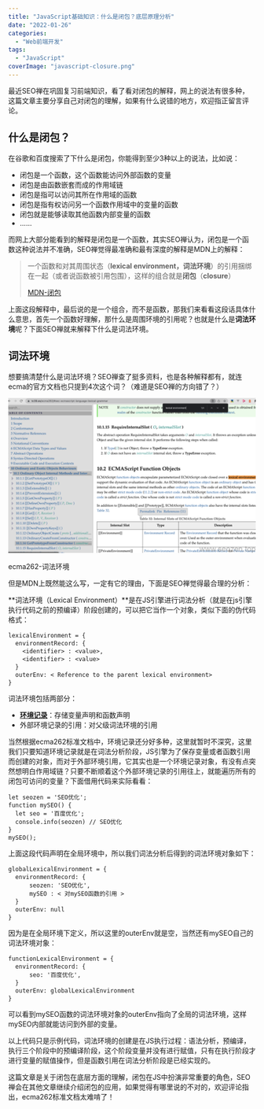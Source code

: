 ```yaml
---
title: "JavaScript基础知识：什么是闭包？底层原理分析"
date: "2022-01-26"
categories: 
  - "Web前端开发"
tags: 
  - "JavaScript"
coverImage: "javascript-closure.png"
---
```


最近SEO禅在巩固复习前端知识，看了看对闭包的解释，网上的说法有很多种，这篇文章主要分享自己对闭包的理解，如果有什么说错的地方，欢迎指正留言评论。

## 什么是闭包？

在谷歌和百度搜索了下什么是闭包，你能得到至少3种以上的说法，比如说：

- 闭包是一个函数，这个函数能访问外部函数的变量
- 闭包是由函数嵌套而成的作用域链
- 闭包是指可以访问其所在作用域的函数
- 闭包是指有权访问另一个函数作用域中的变量的函数
- 闭包就是能够读取其他函数内部变量的函数
- ......

而网上大部分能看到的解释是闭包是一个函数，其实SEO禅认为，闭包是一个函数这种说法并不准确，SEO禅觉得最准确和最有深度的解释是MDN上的解释：

> 一个函数和对其周围状态（**lexical environment，词法环境**）的引用捆绑在一起（或者说函数被引用包围），这样的组合就是**闭包**（**closure**）
> 
> [MDN-闭包](https://developer.mozilla.org/zh-CN/docs/Web/JavaScript/Closures)

上面这段解释中，最后说的是一个组合，而不是函数，那我们来看看这段话具体什么意思，首先一个函数好理解，那什么是周围环境的引用呢？也就是什么是**词法环境**呢？下面SEO禅就来解释下什么是词法环境。

## 词法环境

想要搞清楚什么是词法环境？SEO禅查了挺多资料，也是各种解释都有，就连ecma的官方文档也只提到4次这个词？（难道是SEO禅的方向错了？）

![ecma262-lexical-environment](images/ecma262-lexical-environment-1024x642.png)

ecma262-词法环境

但是MDN上既然能这么写，一定有它的理由，下面是SEO禅觉得最合理的分析：

**词法环境（Lexical Environment）**是在JS引擎进行词法分析（就是在js引擎执行代码之前的预编译）阶段创建的，可以把它当作一个对象，类似下面的伪代码格式：

```
lexicalEnvironment = {
  environmentRecord: {
    <identifier> : <value>,
    <identifier> : <value>
  }
  outerEnv: < Reference to the parent lexical environment>
}
```

词法环境包括两部分：

- **[环境记录](https://tc39.es/ecma262/#sec-executable-code-and-execution-contexts)**：存储变量声明和函数声明
- 外部环境记录的引用：对父级词法环境的引用

当然根据ecma262标准文档中，环境记录还分好多种，这里就暂时不深究，这里我们只要知道环境记录就是在词法分析阶段，JS引擎为了保存变量或者函数引用而创建的对象，而对于外部环境引用，它其实也是一个环境记录对象，有没有点突然想明白作用域链？只要不断顺着这个外部环境记录的引用往上，就能遍历所有的闭包可访问的变量？下面借用代码来实际看看：

```
let seozen = 'SEO优化';
function mySEO() {
  let seo = '百度优化';  
  console.info(seozen) // SEO优化
}
mySEO();
```

上面这段代码声明在全局环境中，所以我们词法分析后得到的词法环境对象如下：

```
globalLexicalEnvironment = {
  environmentRecord: {
      seozen: 'SEO优化',
      mySEO : < 对mySEO函数的引用 >
  }
  outerEnv: null
}
```

因为是在全局环境下定义，所以这里的outerEnv就是空，当然还有mySEO自己的词法环境对象：

```
functionLexicalEnvironment = {
  environmentRecord: {
      seo: '百度优化',
  }
  outerEnv: globalLexicalEnvironment
}
```

可以看到mySEO函数的词法环境对象的outerEnv指向了全局的词法环境，这样mySEO内部就能访问到外部的变量。

以上代码只是示例代码，词法环境的创建是在JS执行过程：语法分析，预编译，执行三个阶段中的预编译阶段，这个阶段变量并没有进行赋值，只有在执行阶段才进行变量的赋值操作，但是函数引用在词法分析阶段是已经实现的。

这篇文章是关于闭包在底层方面的理解，闭包在JS中扮演非常重要的角色，SEO禅会在其他文章继续介绍闭包的应用，如果觉得有哪里说的不对的，欢迎评论指出，ecma262标准文档太难啃了！

